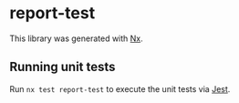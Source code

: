 # report-test

This library was generated with [Nx](https://nx.dev).

## Running unit tests

Run `nx test report-test` to execute the unit tests via [Jest](https://jestjs.io).
